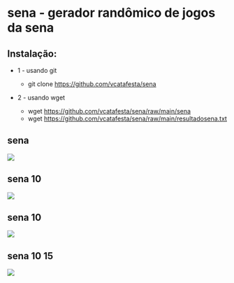 # sena - gerador randômico de jogos da sena

## Instalação:

- 1 - usando git
	- git clone https://github.com/vcatafesta/sena

- 2 - usando wget
	- wget https://github.com/vcatafesta/sena/raw/main/sena
	- wget https://github.com/vcatafesta/sena/raw/main/resultadosena.txt

## sena
![](https://chililinux.com/images/sena-01.png)
## sena 10
![](https://chililinux.com/images/sena-02.png)
## sena 10
![](https://chililinux.com/images/sena-03.png)
## sena 10 15
![](https://chililinux.com/images/sena-04.png)
